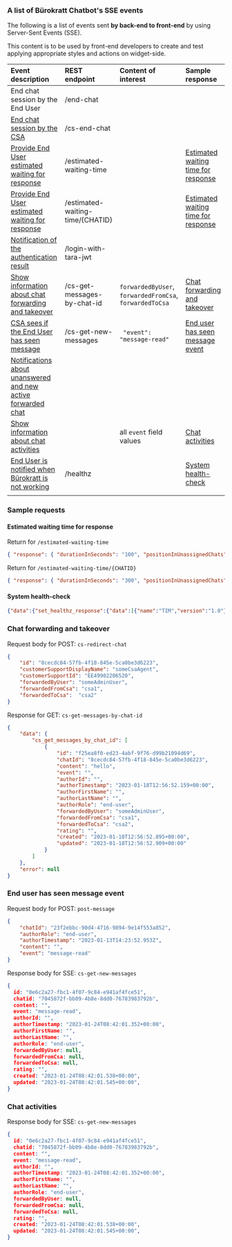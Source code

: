 ### A list of Bürokratt Chatbot's SSE events

The following is a list of events sent **by back-end to front-end** by using Server-Sent Events (SSE).

This content is to be used by front-end developers to create and test applying appropriate styles and actions on widget-side.

| Event description                                                                                                          | REST endpoint                    | Content of interest                                     | Sample response                                                             |
| :------------------------------------------------------------------------------------------------------------------------- | :------------------------------- | :------------------------------------------------------ | :-------------------------------------------------------------------------- |
| End chat session by the End User                                                                                           | /end-chat                        |                                                         |                                                                             |
| [End chat session by the CSA](https://github.com/buerokratt/Buerokratt-Chatbot/issues/6)                                   | /cs-end-chat                     |                                                         |                                                                             |
| [Provide End User estimated waiting for response](https://github.com/buerokratt/Buerokratt-Chatbot/issues/48)              | /estimated-waiting-time          |                                                         | [Estimated waiting time for response](#Estimated-waiting-time-for-response) |
| [Provide End User estimated waiting for response](https://github.com/buerokratt/Buerokratt-Chatbot/issues/48)              | /estimated-waiting-time/{CHATID} |                                                         | [Estimated waiting time for response](#Estimated-waiting-time-for-response) |
| [Notification of the authentication result](https://github.com/buerokratt/Buerokratt-Chatbot/issues/46)                    |     /login-with-tara-jwt                             |                                                         |                                                                             |
| [Show information about chat forwarding and takeover](https://github.com/buerokratt/Buerokratt-Chatbot/issues/39)          | /cs-get-messages-by-chat-id      | `forwardedByUser`, `forwardedFromCsa`, `forwardedToCsa` |   [Chat forwarding and takeover](#Chat-forwarding-and-takeover)                                                                          |
| [CSA sees if the End User has seen message](https://github.com/buerokratt/Buerokratt-Chatbot/issues/11)                    | /cs-get-new-messages             |     ` "event": "message-read"`                                                    |  [End user has seen message event](#End-user-has-seen-message-event)                                                                        |
| [Notifications about unanswered and new active forwarded chat](https://github.com/buerokratt/Buerokratt-Chatbot/issues/24) |                                  |                                                         |                                                                             |
| [Show information about chat activities](https://github.com/buerokratt/Buerokratt-Chatbot/issues/42)                       |                                  |      all `event` field values                                                   |       [Chat activities](#Chat-activities)                                                                      |
| [End User is notified when Bürokratt is not working](https://github.com/buerokratt/Buerokratt-Chatbot/issues/43)           | /healthz                         |                                                         | [System health-check](#System-health-check)                                 |
|                                                                                                                            |                                  |                                                         |                                                                             |

### Sample requests

#### Estimated waiting time for response

Return for `/estimated-waiting-time`

```json
{ "response": { "durationInSeconds": "100", "positionInUnassignedChats": "0" } }
```

Return for `/estimated-waiting-time/{CHATID}`

```json
{ "response": { "durationInSeconds": "300", "positionInUnassignedChats": "3" } }
```

#### System health-check

```json
{"data":{"set_healthz_response":{"data":[{"name":"TIM","version":"1.0"},{"name":"RUUTER","version":"1.0"},{"name":"DMAPPER","version":"1.0"},{"name":"RESQL","version":"1.0"}]}},"error":null}
```

### Chat forwarding and takeover

Request body for POST: `cs-redirect-chat`

```json
{
    "id": "8cecdc84-57fb-4f18-845e-5ca0be3d6223",
    "customerSupportDisplayName": "someCsaAgent",
    "customerSupportId": "EE49902206520",
    "forwardedByUser": "someAdminUser",
    "forwardedFromCsa": "csa1",
    "forwardedToCsa":  "csa2"
}
```


Response for GET: `cs-get-messages-by-chat-id`

```json
{
    "data": {
        "cs_get_messages_by_chat_id": [
            {
                "id": "f25ea8f0-ed23-4abf-9f76-d99b21094d69",
                "chatId": "8cecdc84-57fb-4f18-845e-5ca0be3d6223",
                "content": "hello",
                "event": "",
                "authorId": "",
                "authorTimestamp": "2023-01-18T12:56:52.159+00:00",
                "authorFirstName": "",
                "authorLastName": "",
                "authorRole": "end-user",
                "forwardedByUser": "someAdminUser",
                "forwardedFromCsa": "csa1",
                "forwardedToCsa": "csa2",
                "rating": "",
                "created": "2023-01-18T12:56:52.895+00:00",
                "updated": "2023-01-18T12:56:52.909+00:00"
            }
        ]
    },
    "error": null
}
```

### End user has seen message event

Request body for POST: `post-message`

```json
{
    "chatId": "23f2ebbc-90d4-4716-9894-9e14f553a852",
    "authorRole": "end-user",
    "authorTimestamp": "2023-01-13T14:23:52.953Z",
    "content": "",
    "event": "message-read"
}
```
Response body for SSE: `cs-get-new-messages`

```json
{
  id: "0e6c2a27-fbc1-4f07-9c84-e941af4fce51",
  chatid: "7045872f-bb09-4b8e-8dd0-76783983792b",
  content: "",
  event: "message-read",
  authorId: "",
  authorTimestamp: "2023-01-24T08:42:01.352+00:00",
  authorFirstName: "",
  authorLastName: "",
  authorRole: "end-user",
  forwardedByUser: null,
  forwardedFromCsa: null,
  forwardedToCsa: null,
  rating: "",
  created: "2023-01-24T08:42:01.538+00:00",
  updated: "2023-01-24T08:42:01.545+00:00",
}
```

### Chat activities

Response body for SSE: `cs-get-new-messages`

```json
{
  id: "0e6c2a27-fbc1-4f07-9c84-e941af4fce51",
  chatid: "7045872f-bb09-4b8e-8dd0-76783983792b",
  content: "",
  event: "message-read",
  authorId: "",
  authorTimestamp: "2023-01-24T08:42:01.352+00:00",
  authorFirstName: "",
  authorLastName: "",
  authorRole: "end-user",
  forwardedByUser: null,
  forwardedFromCsa: null,
  forwardedToCsa: null,
  rating: "",
  created: "2023-01-24T08:42:01.538+00:00",
  updated: "2023-01-24T08:42:01.545+00:00",
}
```

